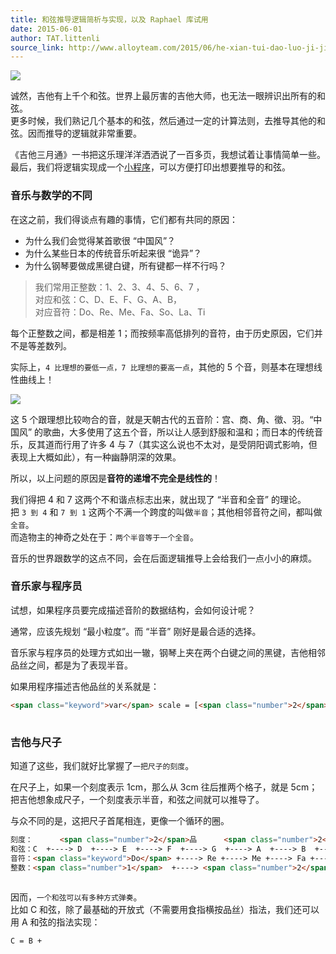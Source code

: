```yaml
---
title: 和弦推导逻辑简析与实现，以及 Raphael 库试用
date: 2015-06-01
author: TAT.littenli
source_link: http://www.alloyteam.com/2015/06/he-xian-tui-dao-luo-ji-jian-xi-yu-shi-xian-yi-ji-raphael-ku-shi-yong/
---
```


<!-- {% raw %} - for jekyll -->

![](http://litten.github.io/assets/blogImg/chord1.jpg)

诚然，吉他有上千个和弦。世界上最厉害的吉他大师，也无法一眼辨识出所有的和弦。  
更多时候，我们熟记几个基本的和弦，然后通过一定的计算法则，去推导其他的和弦。因而推导的逻辑就非常重要。

《吉他三月通》一书把这乐理洋洋洒洒说了一百多页，我想试着让事情简单一些。  
最后，我们将逻辑实现成一个[小程序](http://litten.github.io/assets/demo/chord/index.html)，可以方便打印出想要推导的和弦。

### 音乐与数学的不同

在这之前，我们得谈点有趣的事情，它们都有共同的原因：

-   为什么我们会觉得某首歌很 “中国风”？
-   为什么某些日本的传统音乐听起来很 “诡异”？
-   为什么钢琴要做成黑键白键，所有键都一样不行吗？

> 我们常用正整数：1、2、3、4、5、6、7 ，  
> 对应和弦：C、D、E、F、G、A、B，  
> 对应音符：Do、Re、Me、Fa、So、La、Ti

每个正整数之间，都是相差 1；而按频率高低排列的音符，由于历史原因，它们并不是等差数列。

实际上，`4 比理想的要低一点，7 比理想的要高一点`，其他的 5 个音，则基本在理想线性曲线上！

![](http://litten.github.io/assets/blogImg/chord2.png)

这 5 个跟理想比较吻合的音，就是天朝古代的五音阶：宫、商、角、徵、羽。“中国风” 的歌曲，大多使用了这五个音，所以让人感到舒服和温和；而日本的传统音乐，反其道而行用了许多 4 与 7（其实这么说也不太对，是受阴阳调式影响，但表现上大概如此），有一种幽静阴深的效果。

所以，以上问题的原因是**音符的递增不完全是线性的**！

我们得把 4 和 7 这两个不和谐点标志出来，就出现了 “半音和全音” 的理论。  
把 `3 到 4` 和 `7 到 1` 这两个不满一个跨度的叫做`半音`；其他相邻音符之间，都叫做`全音`。  
而造物主的神奇之处在于：`两个半音等于一个全音`。

音乐的世界跟数学的这点不同，会在后面逻辑推导上会给我们一点小小的麻烦。

### 音乐家与程序员

试想，如果程序员要完成描述音阶的数据结构，会如何设计呢？

通常，应该先规划 “最小粒度”。而 “半音” 刚好是最合适的选择。

音乐家与程序员的处理方式如出一辙，钢琴上夹在两个白键之间的黑键，吉他相邻品丝之间，都是为了表现半音。

如果用程序描述吉他品丝的关系就是：

```html
<span class="keyword">var</span> scale = [<span class="number">2</span>, <span class="number">2</span>, <span class="number">1</span>, <span class="number">2</span>, <span class="number">2</span>, <span class="number">2</span>, <span class="number">1</span>]; <span class="comment">//3-4是半音，7-1也是半音，相隔1品；其他是全音，相隔2品</span>
 
```

### 吉他与尺子

知道了这些，我们就好比掌握了`一把尺子的刻度`。

在尺子上，如果一个刻度表示 1cm，那么从 3cm 往后推两个格子，就是 5cm；  
把吉他想象成尺子，一个刻度表示半音，和弦之间就可以推导了。

与众不同的是，这把尺子首尾相连，更像一个循环的圈。

```html
刻度：      <span class="number">2</span>品      <span class="number">2</span>品       <span class="number">1</span>品       <span class="number">2</span>品      <span class="number">2</span>品       <span class="number">2</span>品       <span class="number">1</span>品       <span class="number">2</span>品       <span class="number">2</span>品
和弦：C  +----> D  +----> E  +----> F  +----> G  +----> A  +----> B  +----> C  +----> D  +----> ……
音符：<span class="keyword">Do</span> +----> Re +----> Me +----> Fa +----> So +----> La +----> Ti +----> <span class="keyword">Do</span> +----> Re +----> ……
整数：<span class="number">1</span>  +----> <span class="number">2</span>  +----> <span class="number">3</span>  +----> <span class="number">4</span>  +----> <span class="number">5</span>  +----> <span class="number">6</span>  +----> <span class="number">7</span>  +----> <span class="number">1</span>  +----> <span class="number">2</span>  +----> ……
 
```

因而，`一个和弦可以有多种方式弹奏`。  
比如 C 和弦，除了最基础的开放式（不需要用食指横按品丝）指法，我们还可以用 A 和弦的指法实现：

    C = B + 


<!-- {% endraw %} - for jekyll -->